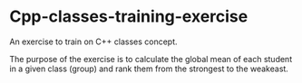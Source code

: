# Cpp-classes-training-exercise

An exercise to train on C++ classes concept.

The purpose of the exercise is to calculate the global mean of each student in a given class (group) and rank them from the strongest to the weakeast.
